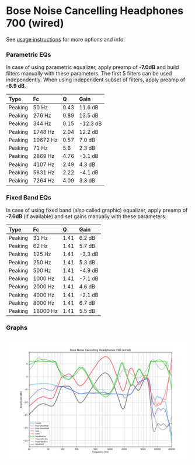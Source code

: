 # Bose Noise Cancelling Headphones 700 (wired)
See [usage instructions](https://github.com/jaakkopasanen/AutoEq#usage) for more options and info.

### Parametric EQs
In case of using parametric equalizer, apply preamp of **-7.0dB** and build filters manually
with these parameters. The first 5 filters can be used independently.
When using independent subset of filters, apply preamp of **-6.9 dB**.

| Type    | Fc       |    Q | Gain     |
|:--------|:---------|:-----|:---------|
| Peaking | 50 Hz    | 0.43 | 11.6 dB  |
| Peaking | 276 Hz   | 0.89 | 13.5 dB  |
| Peaking | 344 Hz   | 0.15 | -12.3 dB |
| Peaking | 1748 Hz  | 2.04 | 12.2 dB  |
| Peaking | 10672 Hz | 0.57 | 7.0 dB   |
| Peaking | 71 Hz    | 5.6  | 2.3 dB   |
| Peaking | 2869 Hz  | 4.76 | -3.1 dB  |
| Peaking | 4107 Hz  | 2.49 | 4.3 dB   |
| Peaking | 5831 Hz  | 2.22 | -4.1 dB  |
| Peaking | 7264 Hz  | 4.09 | 3.3 dB   |

### Fixed Band EQs
In case of using fixed band (also called graphic) equalizer, apply preamp of **-7.6dB**
(if available) and set gains manually with these parameters.

| Type    | Fc       |    Q | Gain    |
|:--------|:---------|:-----|:--------|
| Peaking | 31 Hz    | 1.41 | 6.2 dB  |
| Peaking | 62 Hz    | 1.41 | 5.7 dB  |
| Peaking | 125 Hz   | 1.41 | -3.3 dB |
| Peaking | 250 Hz   | 1.41 | 5.3 dB  |
| Peaking | 500 Hz   | 1.41 | -4.9 dB |
| Peaking | 1000 Hz  | 1.41 | -7.1 dB |
| Peaking | 2000 Hz  | 1.41 | 4.6 dB  |
| Peaking | 4000 Hz  | 1.41 | -2.1 dB |
| Peaking | 8000 Hz  | 1.41 | 6.7 dB  |
| Peaking | 16000 Hz | 1.41 | 5.5 dB  |

### Graphs
![](./Bose%20Noise%20Cancelling%20Headphones%20700%20(wired).png)
